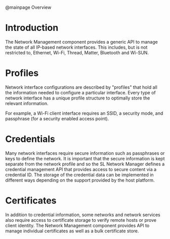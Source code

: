 @mainpage Overview

# Introduction

The Network Management component provides a generic API to manage the state of all IP-based network interfaces.
This includes, but is not restricted to, Ethernet, Wi-Fi, Thread, Matter, Bluetooth and Wi-SUN.

# Profiles

Network interface configurations are described by "profiles" that hold all the information needed to configure a particular interface.
Every type of network interface has a unique profile structure to optimally store the relevant information.

For example, a Wi-Fi client interface requires an SSID, a security mode, and passphrase (for a security enabled access point).

# Credentials

Many network interfaces require secure information such as passphrases or keys to define the network. 
It is important that the secure information is kept separate from the network profile and so the SL Network Manager defines a 
credential management API that provides access to secure content via a credential ID.
The storage of the credential data can be implemented in different ways depending on the support provided by the host platform.  

# Certificates

In addition to credential information, some networks and network services also require access to certificate storage to verify remote hosts or prove client identity.
The Network Management component provides API to manage individual certificates as well as a bulk certificate store.
